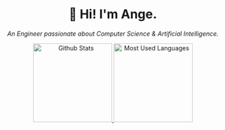 <h1 align="center">👋 Hi! I'm Ange.</h1>

<p align="center">
  <em>An Engineer passionate about Computer Science & Artificial Intelligence.</em>
</p>  

<!-- ![](https://visitor-badge.glitch.me/badge?page_id=tekeuange23.tekeuange23) -->

<p align="center">
  <a href="https://github.com/tekeuange23">
    <img alt="Github Stats" height="180em" 
         src="https://github-readme-stats.vercel.app/api?username=tekeuange23&show_icons=true&count_private=true&cache_seconds=86400&theme=gotham"/>
    <img alt="Most Used Languages" height="180em" 
         src="https://github-readme-stats.vercel.app/api/top-langs/?username=tekeuange23&cache_seconds=86400&layout=compact&theme=gotham&langs_count=10&count_private=true&hide=html,scss"/>
  </a>
</p>

<!-- -sigma-five -->
<!-- [![trophy](https://github-profile-trophy.vercel.app/?username=tekeuange23&theme=onedark)](https://github.com/tekeuange23)  -->
